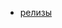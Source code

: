 
- [релизы](https://docs.google.com/spreadsheets/d/1jwVJqjBsuqOmcHrxwO_7pSZG1LGvursBZqd_PMtIZao/edit?usp=sharing)
